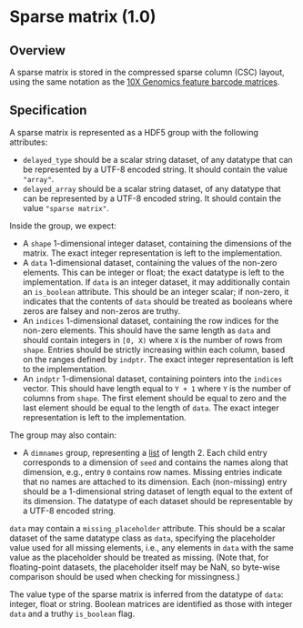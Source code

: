 

# Sparse matrix (1.0)

## Overview 

A sparse matrix is stored in the compressed sparse column (CSC) layout,
using the same notation as the [10X Genomics feature barcode matrices](https://support.10xgenomics.com/single-cell-gene-expression/software/pipelines/latest/advanced/h5_matrices).


## Specification

A sparse matrix is represented as a HDF5 group with the following attributes:

- `delayed_type` should be a scalar string dataset, of any datatype that can be represented by a UTF-8 encoded string.
  It should contain the value `"array"`.
- `delayed_array` should be a scalar string dataset, of any datatype that can be represented by a UTF-8 encoded string.
  It should contain the value `"sparse matrix"`.

Inside the group, we expect:

- A `shape` 1-dimensional integer dataset, containing the dimensions of the matrix.
  The exact integer representation is left to the implementation.
- A `data` 1-dimensional dataset, containing the values of the non-zero elements.
  This can be integer or float; the exact datatype is left to the implementation.
  If `data` is an integer dataset, it may additionally contain an `is_boolean` attribute.
  This should be an integer scalar; if non-zero, it indicates that the contents of `data` should be treated as booleans where zeros are falsey and non-zeros are truthy.
- An `indices` 1-dimensional dataset, 
  containing the row indices for the non-zero elements.
  This should have the same length as `data` and should contain integers in `[0, X)` where `X` is the number of rows from `shape`.
  Entries should be strictly increasing within each column, based on the ranges defined by `indptr`.
  The exact integer representation is left to the implementation.
- An `indptr` 1-dimensional dataset, containing pointers into the `indices` vector.
  This should have length equal to `Y + 1` where `Y` is the number of columns from `shape`.
  The first element should be equal to zero and the last element should be equal to the length of `data`.
  The exact integer representation is left to the implementation.


The group may also contain:

- A `dimnames` group, representing a [list](_general.md#lists) of length 2.
  Each child entry corresponds to a dimension of `seed` and contains the names along that dimension, e.g., entry `0` contains row names.
  Missing entries indicate that no names are attached to its dimension.
  Each (non-missing) entry should be a 1-dimensional string dataset of length equal to the extent of its dimension.
  The datatype of each dataset should be representable by a UTF-8 encoded string.

`data` may contain a `missing_placeholder` attribute.
This should be a scalar dataset of the same datatype class as `data`, specifying the placeholder value used for all missing elements,
i.e., any elements in `data` with the same value as the placeholder should be treated as missing.
(Note that, for floating-point datasets, the placeholder itself may be NaN, so byte-wise comparison should be used when checking for missingness.)

The value type of the sparse matrix is inferred from the datatype of `data`: integer, float or string.
Boolean matrices are identified as those with integer `data` and a truthy `is_boolean` flag.

